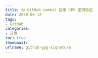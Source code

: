 ```yaml
---
title: 为 GitHub commit 启用 GPG 密钥验证
date: 2020-06-12
tags: 
- Github
categories: 
- 开发
toc: true
thumbnail:
urlname: github-gpg-signature
---
```

